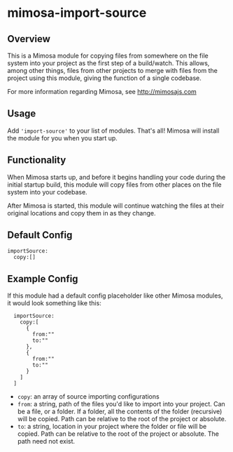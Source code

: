 mimosa-import-source
===========

## Overview

This is a Mimosa module for copying files from somewhere on the file system into your project as the first step of a build/watch. This allows, among other things, files from other projects to merge with files from the project using this module, giving the function of a single codebase.

For more information regarding Mimosa, see http://mimosajs.com

## Usage

Add `'import-source'` to your list of modules.  That's all!  Mimosa will install the module for you when you start up.

## Functionality

When Mimosa starts up, and before it begins handling your code during the initial startup build, this module will copy files from other places on the file system into your codebase.

After Mimosa is started, this module will continue watching the files at their original locations and copy them in as they change.

## Default Config

```
importSource:
  copy:[]
```

## Example Config

If this module had a default config placeholder like other Mimosa modules, it would look something like this:

```
  importSource:
    copy:[
      {
        from:""
        to:""
      },
      {
        from:""
        to:""
      }
    ]
  ]
```

* `copy`: an array of source importing configurations
* `from`: a string, path of the files you'd like to import into your project. Can be a file, or a folder.  If a folder, all the contents of the folder (recursive) will be copied. Path can be relative to the root of the project or absolute.
* `to`: a string, location in your project where the folder or file will be copied. Path can be relative to the root of the project or absolute. The path need not exist.

